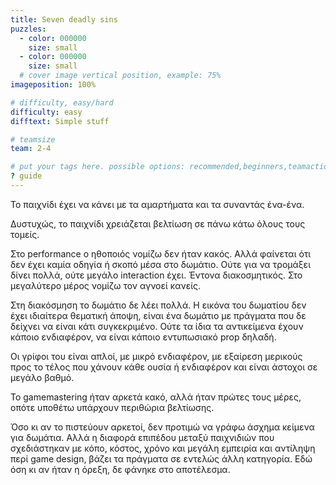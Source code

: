 ```yaml
---
title: Seven deadly sins
puzzles:
  - color: 000000
    size: small
  - color: 000000
    size: small
  # cover image vertical position, example: 75%
imageposition: 100%

# difficulty, easy/hard
difficulty: easy
difftext: Simple stuff

# teamsize
team: 2-4

# put your tags here. possible options: recommended,beginners,teamaction,duet
? guide
---
```


Το παιχνίδι έχει να κάνει με τα αμαρτήματα και τα συναντάς ένα-ένα.

Δυστυχώς, το παιχνίδι χρειάζεται βελτίωση σε πάνω κάτω όλους τους τομείς.

Στο performance ο ηθοποιός νομίζω δεν ήταν κακός. Αλλά φαίνεται ότι δεν έχει καμία οδηγία ή σκοπό μέσα στο δωμάτιο. Ούτε για να τρομάξει δίνει πολλά, ούτε μεγάλο interaction
έχει. Έντονα διακοσμητικός. Στο μεγαλύτερο μέρος νομίζω τον αγνοεί κανείς.

Στη διακόσμηση το δωμάτιο δε λέει πολλά. Η εικόνα του δωματίου δεν έχει ιδιαίτερα θεματική άποψη, είναι ένα δωμάτιο με πράγματα που δε δείχνει να είναι κάτι συγκεκριμένο.
Ούτε τα ίδια τα αντικείμενα έχουν κάποιο ενδιαφέρον, να είναι κάποιο εντυπωσιακό prop δηλαδή.

Οι γρίφοι του είναι απλοί, με μικρό ενδιαφέρον, με εξαίρεση μερικούς προς το τέλος που χάνουν κάθε ουσία ή ενδιαφέρον και είναι άστοχοι σε μεγάλο βαθμό.

Το gamemastering ήταν αρκετά κακό, αλλά ήταν πρώτες τους μέρες, οπότε υποθέτω υπάρχουν περιθώρια βελτίωσης.

Όσο κι αν το πιστεύουν αρκετοί, δεν προτιμώ να γράφω άσχημα κείμενα για δωμάτια. Αλλά η διαφορά επιπέδου μεταξύ παιχνιδιών που σχεδιάστηκαν με κόπο, κόστος, χρόνο και
μεγάλη εμπειρία και αντίληψη περί game design, βάζει τα πράγματα σε εντελώς άλλη κατηγορία. Εδώ όση κι αν ήταν η όρεξη, δε φάνηκε στο αποτέλεσμα.
